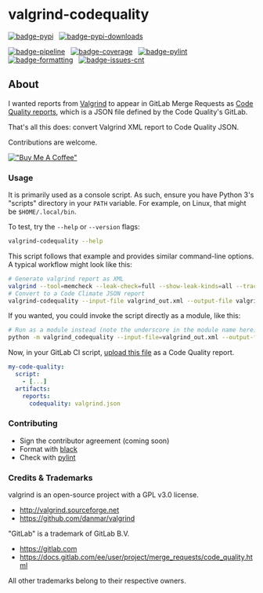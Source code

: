 # valgrind-codequality

[![badge-pypi](https://img.shields.io/pypi/v/valgrind-codequality.svg?logo=pypi)](https://pypi.python.org/pypi/valgrind-codequality/)
&nbsp;
[![badge-pypi-downloads](https://img.shields.io/pypi/dm/valgrind-codequality)](https://pypi.org/project/valgrind-codequality/)


[![badge-pipeline](https://gitlab.com/echopouet/valgrind-codequality/badges/main/pipeline.svg)](https://gitlab.com/echopouet/valgrind-codequality/-/pipelines?scope=branches)
&nbsp;
[![badge-coverage](https://gitlab.com/echopouet/valgrind-codequality/badges/main/coverage.svg)](https://gitlab.com/echopouet/valgrind-codequality/-/pipelines?scope=branches)
&nbsp;
[![badge-pylint](https://gitlab.com/echopouet/valgrind-codequality/-/jobs/artifacts/main/raw/badge.svg?job=pylint)](https://gitlab.com/echopouet/valgrind-codequality/-/pipelines?scope=branches)
&nbsp;
[![badge-formatting](https://gitlab.com/echopouet/valgrind-codequality/-/jobs/artifacts/main/raw/badge.svg?job=format_black)](https://gitlab.com/echopouet/valgrind-codequality/-/pipelines?scope=branches)
&nbsp;
[![badge-issues-cnt](https://img.shields.io/badge/dynamic/json?label=issues&query=statistics.counts.opened&url=https%3A%2F%2Fgitlab.com%2Fapi%2Fv4%2Fprojects%2F19114200%2Fissues_statistics%3Fscope%3Dall)](https://gitlab.com/echopouet/valgrind-codequality/-/issues)


## About

I wanted reports from [Valgrind](https://valgrind.org/) to appear in GitLab Merge Requests as [Code Quality reports](https://docs.gitlab.com/ee/user/project/merge_requests/code_quality.html#implementing-a-custom-tool), which is a JSON file defined by the Code Quality's GitLab.

That's all this does: convert Valgrind XML report to Code Quality JSON.

Contributions are welcome.

[!["Buy Me A Coffee"](https://www.buymeacoffee.com/assets/img/custom_images/yellow_img.png)](https://www.buymeacoffee.com/EchoPouet)

### Usage

It is primarily used as a console script. As such, ensure you have Python 3's "scripts" directory in your `PATH` variable.
For example, on Linux, that might be `$HOME/.local/bin`.

To test, try the `--help` or `--version` flags:
```bash
valgrind-codequality --help
```

This script follows that example and provides similar command-line options.
A typical workflow might look like this:

```bash
# Generate valgrind report as XML
valgrind --tool=memcheck --leak-check=full --show-leak-kinds=all --track-origins=yes --verbose --xml=yes --xml-file=valgrind_out.xml your_exe
# Convert to a Code Climate JSON report
valgrind-codequality --input-file valgrind_out.xml --output-file valgrind.json
```

If you wanted, you could invoke the script directly as a module, like this:

```bash
# Run as a module instead (note the underscore in the module name here)
python -m valgrind_codequality --input-file=valgrind_out.xml --output-file=valgrind.json
```

Now, in your GitLab CI script, [upload this file](https://docs.gitlab.com/ee/ci/pipelines/job_artifacts.html#artifactsreportscodequality)
as a Code Quality report.

```yaml
my-code-quality:
  script:
    - [...]
  artifacts:
    reports:
      codequality: valgrind.json
```

### Contributing

* Sign the contributor agreement (coming soon)
* Format with [black](https://pypi.org/project/black/)
* Check with [pylint](https://pypi.org/project/pylint/)

### Credits & Trademarks

valgrind is an open-source project with a GPL v3.0 license.
* http://valgrind.sourceforge.net
* https://github.com/danmar/valgrind

"GitLab" is a trademark of GitLab B.V.
* https://gitlab.com
* https://docs.gitlab.com/ee/user/project/merge_requests/code_quality.html

All other trademarks belong to their respective owners.
